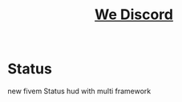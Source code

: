 <div align='center'><h1><a href='https://discord.gg/BFbDt6yNaj'>We Discord</a></h3></div>
<br>

# Status
new fivem Status hud with multi framework

